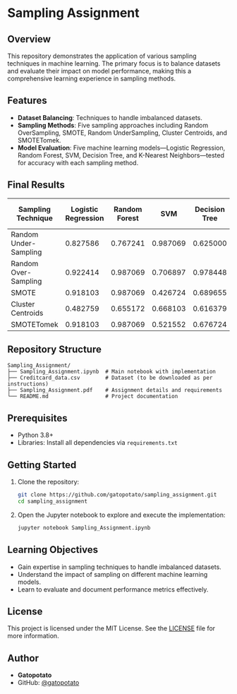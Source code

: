 # Sampling Assignment

## Overview
This repository demonstrates the application of various sampling techniques in machine learning. The primary focus is to balance datasets and evaluate their impact on model performance, making this a comprehensive learning experience in sampling methods.

## Features
- **Dataset Balancing**: Techniques to handle imbalanced datasets.
- **Sampling Methods**: Five sampling approaches including Random OverSampling, SMOTE, Random UnderSampling, Cluster Centroids, and SMOTETomek.
- **Model Evaluation**: Five machine learning models—Logistic Regression, Random Forest, SVM, Decision Tree, and K-Nearest Neighbors—tested for accuracy with each sampling method.

## Final Results
| Sampling Technique     | Logistic Regression | Random Forest | SVM      | Decision Tree | K-Nearest Neighbors |
|-------------------------|---------------------|---------------|----------|---------------|----------------------|
| Random Under-Sampling  | 0.827586            | 0.767241      | 0.987069 | 0.625000      | 0.689655            |
| Random Over-Sampling   | 0.922414            | 0.987069      | 0.706897 | 0.978448      | 0.969828            |
| SMOTE                  | 0.918103            | 0.987069      | 0.426724 | 0.689655      | 0.965517            |
| Cluster Centroids      | 0.482759            | 0.655172      | 0.668103 | 0.616379      | 0.508621            |
| SMOTETomek             | 0.918103            | 0.987069      | 0.521552 | 0.676724      | 0.969828            |

## Repository Structure
```
Sampling_Assignment/
├── Sampling_Assignment.ipynb  # Main notebook with implementation
├── Creditcard_data.csv        # Dataset (to be downloaded as per instructions)
├── Sampling_Assignment.pdf    # Assignment details and requirements
└── README.md                  # Project documentation
```

## Prerequisites
- Python 3.8+
- Libraries: Install all dependencies via `requirements.txt`

## Getting Started
1. Clone the repository:
   ```bash
   git clone https://github.com/gatopotato/sampling_assignment.git
   cd sampling_assignment
   ```
3. Open the Jupyter notebook to explore and execute the implementation:
   ```bash
   jupyter notebook Sampling_Assignment.ipynb
   ```

## Learning Objectives
- Gain expertise in sampling techniques to handle imbalanced datasets.
- Understand the impact of sampling on different machine learning models.
- Learn to evaluate and document performance metrics effectively.

## License
This project is licensed under the MIT License. See the [LICENSE](LICENSE) file for more information.

## Author
- **Gatopotato**
- GitHub: [@gatopotato](https://github.com/gatopotato)
